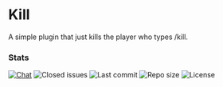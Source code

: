 # Kill
A simple plugin that just kills the player who types /kill.

### Stats

[![Chat](https://img.shields.io/discord/183549486675525634.svg?style=for-the-badge&color=success)](https://discord.gg/FRuK5BC)
![Closed issues](https://img.shields.io/github/issues-closed-raw/Abwasserrohr/Kill.svg?style=for-the-badge&color=success)
![Last commit](https://img.shields.io/github/last-commit/Abwasserrohr/Kill.svg?style=for-the-badge&color=success)
![Repo size](https://img.shields.io/github/repo-size/Abwasserrohr/Kill.svg?style=for-the-badge&color=success)
![License](https://img.shields.io/github/license/Abwasserrohr/Kill.svg?style=for-the-badge&color=success)
